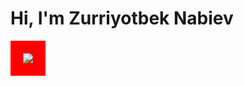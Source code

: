 # Hi, I'm Zurriyotbek Nabiev

<img src="https://github.com/Zurriyotbek/Zurriyotbek/blob/main/ezgif.com-gif-maker.gif" style="background-color: red; padding: 20px;"/>
